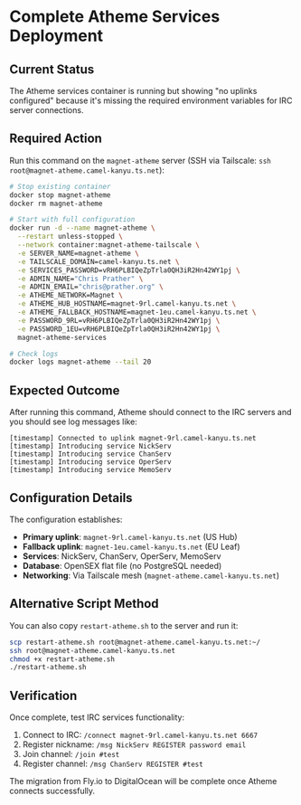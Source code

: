 # Complete Atheme Services Deployment

## Current Status

The Atheme services container is running but showing "no uplinks configured" because it's missing the required environment variables for IRC server connections.

## Required Action

Run this command on the `magnet-atheme` server (SSH via Tailscale: `ssh root@magnet-atheme.camel-kanyu.ts.net`):

```bash
# Stop existing container
docker stop magnet-atheme
docker rm magnet-atheme

# Start with full configuration
docker run -d --name magnet-atheme \
  --restart unless-stopped \
  --network container:magnet-atheme-tailscale \
  -e SERVER_NAME=magnet-atheme \
  -e TAILSCALE_DOMAIN=camel-kanyu.ts.net \
  -e SERVICES_PASSWORD=vRH6PLBIQeZpTrla0QH3iR2Hn42WY1pj \
  -e ADMIN_NAME="Chris Prather" \
  -e ADMIN_EMAIL="chris@prather.org" \
  -e ATHEME_NETWORK=Magnet \
  -e ATHEME_HUB_HOSTNAME=magnet-9rl.camel-kanyu.ts.net \
  -e ATHEME_FALLBACK_HOSTNAME=magnet-1eu.camel-kanyu.ts.net \
  -e PASSWORD_9RL=vRH6PLBIQeZpTrla0QH3iR2Hn42WY1pj \
  -e PASSWORD_1EU=vRH6PLBIQeZpTrla0QH3iR2Hn42WY1pj \
  magnet-atheme-services

# Check logs
docker logs magnet-atheme --tail 20
```

## Expected Outcome

After running this command, Atheme should connect to the IRC servers and you should see log messages like:

```
[timestamp] Connected to uplink magnet-9rl.camel-kanyu.ts.net
[timestamp] Introducing service NickServ
[timestamp] Introducing service ChanServ
[timestamp] Introducing service OperServ
[timestamp] Introducing service MemoServ
```

## Configuration Details

The configuration establishes:

- **Primary uplink**: `magnet-9rl.camel-kanyu.ts.net` (US Hub)
- **Fallback uplink**: `magnet-1eu.camel-kanyu.ts.net` (EU Leaf) 
- **Services**: NickServ, ChanServ, OperServ, MemoServ
- **Database**: OpenSEX flat file (no PostgreSQL needed)
- **Networking**: Via Tailscale mesh (`magnet-atheme.camel-kanyu.ts.net`)

## Alternative Script Method

You can also copy `restart-atheme.sh` to the server and run it:

```bash
scp restart-atheme.sh root@magnet-atheme.camel-kanyu.ts.net:~/
ssh root@magnet-atheme.camel-kanyu.ts.net
chmod +x restart-atheme.sh
./restart-atheme.sh
```

## Verification

Once complete, test IRC services functionality:

1. Connect to IRC: `/connect magnet-9rl.camel-kanyu.ts.net 6667`
2. Register nickname: `/msg NickServ REGISTER password email`
3. Join channel: `/join #test`
4. Register channel: `/msg ChanServ REGISTER #test`

The migration from Fly.io to DigitalOcean will be complete once Atheme connects successfully.
